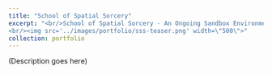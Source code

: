 ```yaml
---
title: "School of Spatial Sorcery"
excerpt: "<br/>School of Spatial Sorcery - An Ongoing Sandbox Environment for Exploration of Spatial User Interactions
<br/><img src='../images/portfolio/sss-teaser.png' width=\"500\">"
collection: portfolio
---
```


(Description goes here)